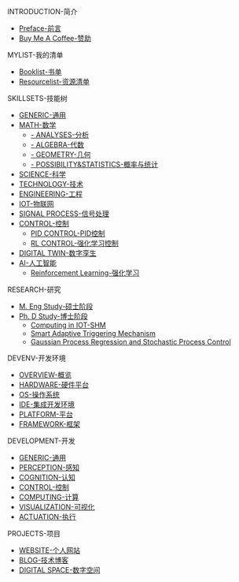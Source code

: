 <!--
This sidebar serves as the entrance of all the contents, and it can be used to configure the visibility of certain contents.
-->

INTRODUCTION-简介
- [Preface-前言](README.md)
- [Buy Me A Coffee-赞助](/ABOUT/Buy_me_a_coffee.md)

MYLIST-我的清单
- [Booklist-书单](/MYLIST/mybooklist.md)
- [Resourcelist-资源清单](/MYLIST/myresourcelist.md)

SKILLSETS-技能树
- [GENERIC-通用](/SKILLSETS/GENERIC/generic.md)
- [MATH-数学](/SKILLSETS/MATH/math.md)
  - [- ANALYSES-分析](/SKILLSETS/MATH/ANALYSES/analyses.md)
  - [- ALGEBRA-代数](/SKILLSETS/MATH/ALGEBRA/algebra.md)
  - [- GEOMETRY-几何](/SKILLSETS/MATH/GEOMETRY/geometry.md)
  - [- POSSIBILITY&STATISTICS-概率与统计](/SKILLSETS/MATH/POSSIBILITY&STATISTICS/possibility&statistics.md)
- [SCIENCE-科学](/SKILLSETS/SCIENCE/science.md)
- [TECHNOLOGY-技术](/SKILLSETS/TECHNOLOGY/technology.md)
- [ENGINEERING-工程](/SKILLSETS/ENGINEERING/engineering.md)
- [IOT-物联网](/SKILLSETS/IOT/iot.md)
- [SIGNAL PROCESS-信号处理](/SKILLSETS/SIGNAL_PROCESS/signalprocess.md)
- [CONTROL-控制](/SKILLSETS/CONTROL/control.md)
  - [PID CONTROL-PID控制](/SKILLSETS/CONTROL/PID/pid.md)
  - [RL CONTROL-强化学习控制](/SKILLSETS/CONTROL/RL_CONTROL/rl_control.md)
- [DIGITAL TWIN-数字孪生](SKILLSETS/DIGITAL_TWIN/digital_twin.md)
- [AI-人工智能](/SKILLSETS/AI/ai.md)
  - [Reinforcement Learning-强化学习](/SKILLSETS/AI/RL/rl.md)

RESEARCH-研究
- [M. Eng Study-硕士阶段](/RESEARCH/MENG/MEng.md)
- [Ph. D Study-博士阶段](/RESEARCH/PHD/PhD.md)
  - [Computing in IOT-SHM](/RESEARCH/PHD/Computing_IOT_SHM/computing_iot_shm.md)
  - [Smart Adaptive Triggering Mechanism](/RESEARCH/PHD/Smart_Adaptive_Triggering_Mechanism/satm.md)
  - [Gaussian Process Regression and Stochastic Process Control](/RESEARCH/PHD/GPR-SPC/gprspc.md)

DEVENV-开发环境
- [OVERVIEW-概览](/DEVENV/devenv.md)
- [HARDWARE-硬件平台](/DEVENV/HARDWARE/hardware.md)
- [OS-操作系统](/DEVENV/OS/os.md)
- [IDE-集成开发环境](/DEVENV/IDE/ide.md)
- [PLATFORM-平台](/DEVENV/PLATFORM/platform.md)
- [FRAMEWORK-框架](/DEVENV/FRAMEWORK/framework.md)

DEVELOPMENT-开发
- [GENERIC-通用](/DEVELOPMENT/GENERIC/generic.md)
- [PERCEPTION-感知](/DEVELOPMENT/PERCEPTION/perception.md)
- [COGNITION-认知](/DEVELOPMENT/COGNITION/cognition.md)
- [CONTROL-控制](/DEVELOPMENT/CONTROL/control.md)
- [COMPUTING-计算](/DEVELOPMENT/COMPUTING/computing.md)
- [VISUALIZATION-可视化](/DEVELOPMENT/VISUALIZATION/visualization.md)
- [ACTUATION-执行](/DEVELOPMENT/ACTUATION/actuation.md)

PROJECTS-项目
- [WEBSITE-个人网站](/PROJECTS/WEBSITE/website.md)
- [BLOG-技术博客](/PROJECTS/BLOG/blog.md)
- [DIGITAL SPACE-数字空间](/PROJECTS/DIGITAL_SPACE/digital_space.md)

